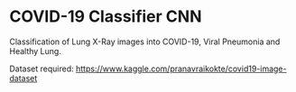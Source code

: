 # COVID-19 Classifier CNN

Classification of Lung X-Ray images into COVID-19, Viral Pneumonia and Healthy Lung.

Dataset required:
https://www.kaggle.com/pranavraikokte/covid19-image-dataset
